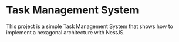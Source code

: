 # Task Management System

This project is a simple Task Management System that shows how to implement a hexagonal architecture with NestJS.
